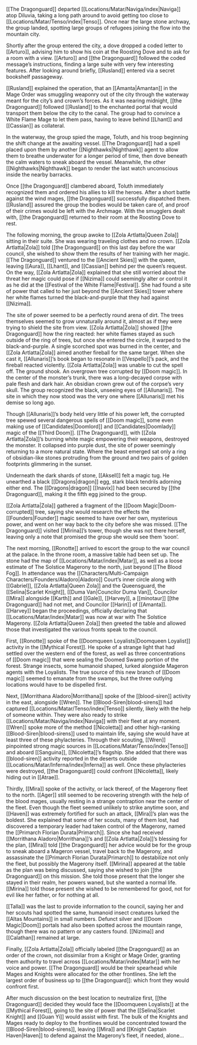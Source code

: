 [[The Dragonguard]] departed [[Locations/Matar/Naviga/index|Naviga]] atop Diluvia, taking a long path around to avoid getting too close to [[Locations/Matar/Tenso/index|Tenso]]. Once near the large stone archway, the group landed, spotting large groups of refugees joining the flow into the mountain city. 

Shortly after the group entered the city, a dove dropped a coded letter to [[Arturo]], advising him to show his coin at the Roosting Dove and to ask for a room with a view. [[Arturo]] and [[the Dragonguard]] followed the coded message’s instructions, finding a large suite with very few interesting features. After looking around briefly, [[Rusland]] entered via a secret bookshelf passageway. 

[[Rusland]] explained the operation, that an [[Amanta|Amantan]] in the Mage Order was smuggling weaponry out of the city through the waterway meant for the city’s and crown’s forces. As it was nearing midnight, [[the Dragonguard]] followed [[Rusland]] to the enchanted portal that would transport them below the city to the canal. The group had to convince a White Flame Mage to let them pass, having to leave behind [[Lhant]] and [[Cassian]] as collateral. 

In the waterway, the group spied the mage, Toluth, and his troop beginning the shift change at the awaiting vessel. [[The Dragonguard]] had a spell placed upon them by another [[Nighthawks|Nighthawk]] agent to allow them to breathe underwater for a longer period of time, then dove beneath the calm waters to sneak aboard the vessel. Meanwhile, the other [[Nighthawks|Nighthawk]] began to render the last watch unconscious inside the nearby barracks. 

Once [[the Dragonguard]] clambered aboard, Toluth immediately recognized them and ordered his allies to kill the heroes. After a short battle against the wind mages, [[the Dragonguard]] successfully dispatched them. [[Rusland]] assured the group the bodies would be taken care of, and proof of their crimes would be left with the Archmage. With the smugglers dealt with, [[the Dragonguard]] returned to their room at the Roosting Dove to rest. 

The following morning, the group awoke to [[Zola Artlatta|Queen Zola]] sitting in their suite. She was wearing traveling clothes and no crown. [[Zola Artlatta|Zola]] told [[the Dragonguard]] on this last day before the war council, she wished to show them the results of her training with her magic. [[The Dragonguard]] ventured to the [[Ancient Skies]] with the queen, leaving [[Aura]], [[Lhant]], and [[Cassian]] behind per the queen’s request. On the way, [[Zola Artlatta|Zola]] explained that she still worried about the threat her magic could pose if [[Nizima]] could seemingly alter or control it as he did at the [[Festival of the White Flame|Festival]]. She had found a site of power that called to her just beyond the [[Ancient Skies]] tower where her white flames turned the black-and-purple that they had against [[Nizima]]. 

The site of power seemed to be a perfectly round arena of dirt. The trees themselves seemed to grow unnaturally around it, almost as if they were trying to shield the site from view. [[Zola Artlatta|Zola]] showed [[the Dragonguard]] how the ring reacted: her white flames stayed as such outside of the ring of trees, but once she entered the circle, it warped to the black-and-purple. A single scorched spot was burned in the center, and [[Zola Artlatta|Zola]] aimed another fireball for the same target. When she cast it, [[Allunaris]]’s book began to resonate in [[Vespello]]’s pack, and the fireball reacted violently. [[Zola Artlatta|Zola]] was unable to cut the spell off. The ground shook. An overgrown tree corrupted by [[Doom magic]]. In the center of the monster’s trunk, there was a long-decayed corpse with pale flesh and dark hair. An obsidian crown grew out of the corpse’s very skull. The group recognized the black, unseeing eyes of [[Allunaris]]. The site in which they now stood was the very one where [[Allunaris]] met his demise so long ago.

Though [[Allunaris]]’s body held very little of his power left, the corrupted tree spewed several dangerous spells of [[Doom magic]], some even making use of [[Candidates|Doomlord]] and [[Candidates|Doomlady]] magic of the [[Third Doom]]. [[The Dragonguard]], with [[Zola Artlatta|Zola]]’s burning white magic empowering their weapons, destroyed the monster. It collapsed into purple dust, the site of power seemingly returning to a more natural state. Where the beast emerged sat only a ring of obsidian-like stones protruding from the ground and two pairs of golden footprints glimmering in the sunset. 

Underneath the dark shards of stone, [[Aksell]] felt a magic tug. He unearthed a black [[Dragons|dragon]] egg, stark black tendrils adorning either end. The [[Dragons|dragon]] [[Inavix]] had been secured by [[the Dragonguard]], making it the fifth egg joined to the group. 

[[Zola Artlatta|Zola]] gathered a fragment of the [[Doom Magic|Doom-corrupted]] tree, saying she would research the effects the [[Founders|Founder]] magic seemed to have over her own, mysterious power, and went on her way back to the city before she was missed. [[The Dragonguard]] visited [[Mirina]]’s tower, though she was not there herself, leaving only a note that promised the group she would see them ‘soon’. 

The next morning, [[Ronotte]] arrived to escort the group to the war council at the palace. In the throne room, a massive table had been set up. The stone had the map of [[Locations/Matar/index|Matar]], as well as a loose estimate of The Solstice Magerony to the north, just beyond [[The Blood Fog]]. In attendance was the [[Characters/Multi-Campaign Characters/Founders/Aladoro|Aladoro]] Court’s inner circle along with [[Gabriel]], [[Zola Artlatta|Queen Zola]] and the Queensguard, the [[Selina|Scarlet Knight]], [[Duma Van|Councilor Duma Van]], Councilor [[Mira]] alongside [[Karth]] and [[Gale]], [[Harvey]], a [[minotaur]] [[the Dragonguard]] had not met, and Councilor [[Harin]] of [[Amanta]]. [[Harvey]] began the proceedings, officially declaring that [[Locations/Matar/index|Matar]] was now at war with The Solstice Magerony. [[Zola Artlatta|Queen Zola]] then greeted the table and allowed those that investigated the various fronts speak to the council.

First, [[Ronotte]] spoke of the [[Doomqueen Loyalists|Doomqueen Loyalist]] activity in the [[Mythical Forest]]. He spoke of a strange light that had settled over the western end of the forest, as well as three concentrations of [[Doom magic]] that were sealing the Doomed Swamp portion of the forest. Strange insects, some humanoid shaped, lurked alongside Mageron agents with the Loyalists. The true source of this new branch of [[Doom magic]] seemed to emanate from the swamps, but the three outlying locations would have to be dispelled first. 

Next, [[Morrithana Aladoro|Morrithana]] spoke of the [[blood-siren]] activity in the east, alongside [[Wren]]. The [[Blood-Siren|blood-sirens]] had captured [[Locations/Matar/Tenso/index|Tenso]] silently, likely with the help of someone within. They were also ready to strike [[Locations/Matar/Naviga/index|Naviga]] with their fleet at any moment. [[Wren]] spoke more of the method [[Nicoletta]] and other high-ranking [[Blood-Siren|blood-sirens]] used to maintain life, saying she would have at least three of these phylacteries. Through their scouting, [[Wren]] pinpointed strong magic sources in [[Locations/Matar/Tenso/index|Tenso]] and aboard [[Sanguina]], [[Nicoletta]]’s flagship. She added that there was [[blood-siren]] activity reported in the deserts outside [[Locations/Matar/Inferna/index|Inferna]] as well. Once these phylacteries were destroyed, [[the Dragonguard]] could confront [[Nicoletta]], likely hiding out in [[Atrae]]. 

Thirdly, [[Mira]] spoke of the activity, or lack thereof, of the Magerony fleet to the north. [[Ager]] still seemed to be recovering strength with the help of the blood mages, usually resting in a strange contraption near the center of the fleet. Even though the fleet seemed unlikely to strike anytime soon, and [[Haven]] was extremely fortified for such an attack, [[Mira]]’s plan was the boldest. She explained that some of her scouts, many of them lost, had discovered a temporary leader had taken control of the Magerony, named the [[Primarch Florian Durata|Primarch]]. Since she had received [[Morrithana Aladoro|Morrithana]]’s and [[Zola Artlatta|Zola]]’s blessing for the plan, [[Mira]] told [[the Dragonguard]] her advice would be for the group to sneak aboard a Mageron vessel, travel back to the Magerony, and assassinate the [[Primarch Florian Durata|Primarch]] to destabilize not only the fleet, but possibly the Magerony itself. [[Mirina]] appeared at the table as the plan was being discussed, saying she wished to join [[the Dragonguard]] on this mission. She told those present that the longer she stayed in their realm, her powers waned, but she wanted a normal life. [[Mirina]] told those present she wished to be remembered for good, not for evil like her father, or for nothing at all. 

[[Talla]] was the last to provide information to the council, saying her and her scouts had spotted the same, humanoid insect creatures lurked the [[Altas Mountains]] in small numbers. Defunct silver and [[Doom Magic|Doom]] portals had also been spotted across the mountain range, though there was no pattern or any casters found. [[Nizima]] and [[Calathan]] remained at large. 

Finally, [[Zola Artlatta|Zola]] officially labeled [[the Dragonguard]] as an order of the crown, not dissimilar from a Knight or Mage Order, granting them authority to travel across [[Locations/Matar/index|Matar]] with her voice and power. [[The Dragonguard]] would be their spearhead while Mages and Knights were allocated for the other frontlines. She left the largest order of business up to [[the Dragonguard]]: which front they would confront first.

After much discussion on the best location to neutralize first, [[the Dragonguard]] decided they would face the [[Doomqueen Loyalists]] at the [[Mythical Forest]], going to the site of power that the [[Selina|Scarlet Knight]] and [[Guan Yi]] would assist with first. The bulk of the Knights and Mages ready to deploy to the frontlines would be concentrated toward the [[Blood-Siren|blood-sirens]], leaving [[Mira]] and [[Knight Captain Haven|Haven]] to defend against the Magerony’s fleet, if needed, alone…